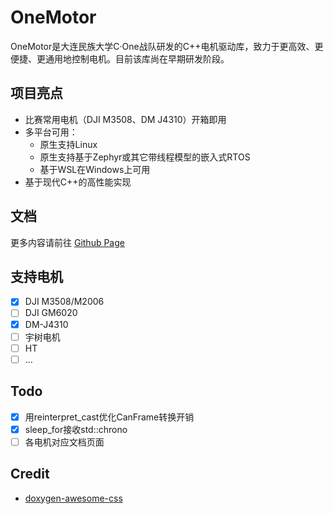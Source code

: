 # OneMotor

OneMotor是大连民族大学C·One战队研发的C++电机驱动库，致力于更高效、更便捷、更通用地控制电机。目前该库尚在早期研发阶段。

## 项目亮点

- 比赛常用电机（DJI M3508、DM J4310）开箱即用
- 多平台可用：
    - 原生支持Linux
    - 原生支持基于Zephyr或其它带线程模型的嵌入式RTOS
    - 基于WSL在Windows上可用
- 基于现代C++的高性能实现

## 文档

更多内容请前往 [Github Page](https://robomaster-dlmu-cone.github.io/OneMotor/)

## 支持电机

- [x] DJI M3508/M2006
- [ ] DJI GM6020
- [x] DM-J4310
- [ ] 宇树电机
- [ ] HT
- [ ] ...

## Todo

- [x] 用reinterpret_cast优化CanFrame转换开销
- [x] sleep_for接收std::chrono
- [ ] 各电机对应文档页面

## Credit

- [doxygen-awesome-css](https://github.com/jothepro/doxygen-awesome-css)
